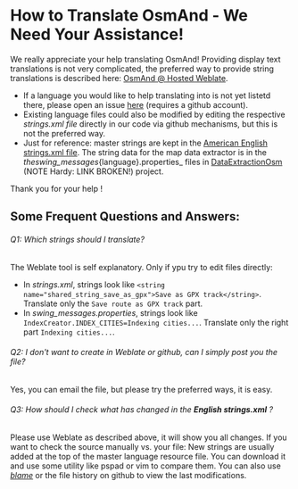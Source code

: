 # How to Translate OsmAnd - We Need Your Assistance!

We really appreciate your help translating OsmAnd! Providing display text translations is not very complicated, the preferred way to provide string translations is described here: [OsmAnd @ Hosted Weblate](https://hosted.weblate.org/projects/osmand/).

* If a language you would like to help translating into is not yet listetd there, please open an issue [here](https://github.com/osmandapp/Osmand/issues) (requires a github account).
* Existing language files could also be modified by editing the respective _strings.xml file_ directly in our code via github mechanisms, but this is not the preferred way.
* Just for reference: master strings are kept in the [American English strings.xml file](https://github.com/osmandapp/Osmand/blob/master/OsmAnd/res/values/strings.xml). The string data for the map data extractor is in the _theswing_messages_{language}.properties_ files in [DataExtractionOsm](https://github.com/osmandapp/Osmand/tree/master/DataExtractionOSM/src/net/osmand/swing) (NOTE Hardy: LINK BROKEN!) project.

Thank you for your help !

## Some Frequent Questions and Answers:

###### Q1: Which strings should I translate?
The Weblate tool is self explanatory. Only if ypu try to edit files directly:
* In _strings.xml_, strings look like `<string name="shared_string_save_as_gpx">Save as GPX track</string>`. Translate only the `Save route as GPX track` part.
* In _swing_messages.properties_, strings look like `IndexCreator.INDEX_CITIES=Indexing cities...`. Translate only the right part `Indexing cities...`. 

###### Q2: I don't want to create in Weblate or github, can I simply post you the file?
Yes, you can email the file, but please try the preferred ways, it is easy.

###### Q3: How should I check what has changed in the __English strings.xml__ ?
Please use Weblate as described above, it will show you all changes. If you want to check the source manually vs. your file: New strings are usually added at the top of the master language resource file. You can download it and use some utility like pspad or vim to compare them. You can also use *[blame](https://github.com/osmandapp/Osmand/blame/master/OsmAnd/res/values/strings.xml)* or the file history on github to view the last modifications.
